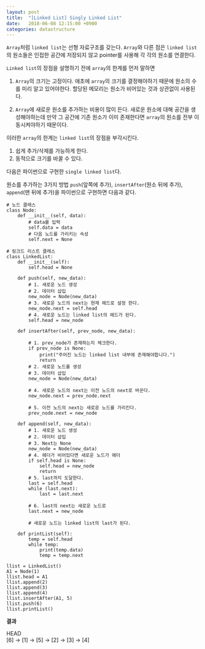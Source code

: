 ```yaml
---
layout: post
title:  "[Linked List] Singly Linked List"
date:   2018-06-08 12:15:00 +0900
categories: datastructure
---
```


`Array`처럼 `linked list`는 선형 자료구조를 갖는다. `Array`와 다른 점은 `linked list`의 원소들은 인접한 공간에 저장되지 않고 pointer를 사용해 각 각의 원소를 연결한다.

`Linked list`의 장점을 설명하기 전에 `array`의 한계를 먼저 말하면

1) `Array`의 크기는 고정이다. 애초에 `array`의 크기를 결정해야하기 때문에 원소의 수를 미리 알고 있어야한다. 할당된 메모리는 원소가 비어있는 것과 상관없이 사용된다.

2) `Array`에 새로운 원소를 추가하는 비용이 많이 든다. 새로운 원소에 대해 공간을 생성해야하는데 만약 그 공간에 기존 원소가 이미 존재한다면 `array`의 원소를 전부 이동시켜야하기 때문이다.

이러한 `array`의 한계는 `linked list`의 장점을 부각시킨다.

1) 쉽게 추가/삭제를 가능하게 한다.  
2) 동적으로 크기를 바꿀 수 있다.

다음은 파이썬으로 구현한 `single linked list`다.

원소를 추가하는 3가지 방법 `push`(앞쪽에 추가), `insertAfter`(원소 뒤에 추가), `append`(맨 뒤에 추가)을 파이썬으로 구현하면 다음과 같다.

```
# 노드 클래스
class Node:
    def __init__(self, data):
        # data를 입력
        self.data = data
        # 다음 노드를 가리키는 속성
        self.next = None

# 링크드 리스트 클래스
class LinkedList:
    def __init__(self):
        self.head = None

    def push(self, new_data):
        # 1. 새로운 노드 생성
        # 2. 데이터 삽입
        new_node = Node(new_data)
        # 3. 새로운 노드의 next는 현재 헤드로 설정 한다.
        new_node.next = self.head
        # 4. 새로운 노드는 linked list의 헤드가 된다.
        self.head = new_node

    def insertAfter(self, prev_node, new_data):

        # 1. prev_node가 존재하는지 체크한다.
        if prev_node is None:
            print("주어진 노드는 linked list 내부에 존재해야합니다.")
            return
        # 2. 새로운 노드를 생성
        # 3. 데이터 삽입
        new_node = Node(new_data)

        # 4. 새로운 노드의 next는 이전 노드의 next로 바꾼다.
        new_node.next = prev_node.next

        # 5. 이전 노드의 next는 새로운 노드를 가리킨다.
        prev_node.next = new_node

    def append(self, new_data):
        # 1. 새로운 노드 생성
        # 2. 데이터 삽입
        # 3. Next는 None
        new_node = Node(new_data)
        # 4. 헤더가 비어있다면 새로운 노드가 헤더
        if self.head is None:
            self.head = new_node
            return
        # 5. last까지 도달한다.
        last = self.head
        while (last.next):
            last = last.next

        # 6. last의 next는 새로운 노드로
        last.next = new_node

        # 새로운 노드는 linked list의 last가 된다.

    def printList(self):
        temp = self.head
        while temp:
            print(temp.data)
            temp = temp.next

llist = LinkedList()
A1 = Node(1)
llist.head = A1
llist.append(2)
llist.append(3)
llist.append(4)
llist.insertAfter(A1, 5)
llist.push(6)
llist.printList()
```

**결과**

HEAD  
[6] -> [1] -> [5] -> [2] -> [3] -> [4]

